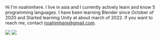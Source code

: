 Hi I'm noahimhere.
I live in asia and I currently actively learn and know 5 programming languages.
I have been learning Blender since October of 2020 and Started learning Unity at about march of 2022.
If you want to reach me, contact noahimhere@gmail.com.
<!---
noahimhere/noahimhere is a ✨ special ✨ repository because its `README.md` (this file) appears on your GitHub profile.
You can click the Preview link to take a look at your changes.
--->

<img src="https://github-readme-stats.vercel.app/api?username=noahimhere&show_icons=true&theme=radical"/>

<img src="https://github-readme-stats.vercel.app/api/top-langs?username=noahimhere&layout=compact&theme=radical"/>
